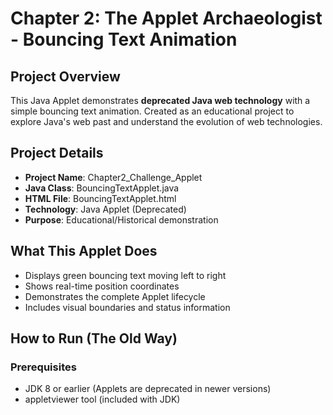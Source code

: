  # Chapter 2: The Applet Archaeologist - Bouncing Text Animation

##  Project Overview
This Java Applet demonstrates **deprecated Java web technology** with a simple bouncing text animation. Created as an educational project to explore Java's web past and understand the evolution of web technologies.

##  Project Details
- **Project Name**: Chapter2_Challenge_Applet
- **Java Class**: BouncingTextApplet.java
- **HTML File**: BouncingTextApplet.html
- **Technology**: Java Applet (Deprecated)
- **Purpose**: Educational/Historical demonstration

##  What This Applet Does
- Displays green bouncing text moving left to right
- Shows real-time position coordinates
- Demonstrates the complete Applet lifecycle
- Includes visual boundaries and status information

##  How to Run (The Old Way)

### Prerequisites
- JDK 8 or earlier (Applets are deprecated in newer versions)
- appletviewer tool (included with JDK)

 
